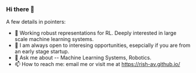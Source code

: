 ### Hi there 👋
A few details in pointers:

- 🔭 Working robust representations for RL. Deeply interested in large scale machine learning systems.
- 👯 I am always open to interesing opportunities, esepcially if you are from an early stage startup.
- 💬 Ask me about -- Machine Learning Systems, Robotics.
- 📫 How to reach me: email me or visit me at https://rish-av.github.io/
